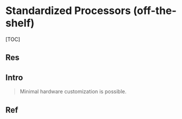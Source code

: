 # Standardized Processors (off-the-shelf)

[TOC]



## Res


## Intro
> Minimal hardware customization is possible.



## Ref

